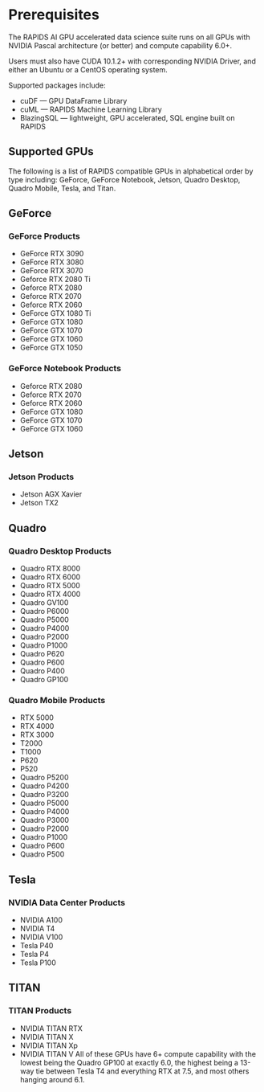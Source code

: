# Prerequisites
The RAPIDS AI GPU accelerated data science suite runs on all GPUs with NVIDIA Pascal architecture (or better) and compute capability 6.0+.

Users must also have CUDA 10.1.2+ with corresponding NVIDIA Driver, and either an Ubuntu or a CentOS operating system.


Supported packages include:
* cuDF — GPU DataFrame Library
* cuML — RAPIDS Machine Learning Library
* BlazingSQL — lightweight, GPU accelerated, SQL engine built on RAPIDS

## Supported GPUs
The following is a list of RAPIDS compatible GPUs in alphabetical order by type including: GeForce, GeForce Notebook, Jetson, Quadro Desktop, Quadro Mobile, Tesla, and Titan.

## GeForce

### GeForce Products
* GeForce RTX 3090
* GeForce RTX 3080
* GeForce RTX 3070
* Geforce RTX 2080 Ti
* Geforce RTX 2080
* Geforce RTX 2070
* Geforce RTX 2060
* GeForce GTX 1080 Ti
* GeForce GTX 1080
* GeForce GTX 1070
* GeForce GTX 1060
* GeForce GTX 1050
### GeForce Notebook Products
* Geforce RTX 2080
* Geforce RTX 2070
* Geforce RTX 2060
* GeForce GTX 1080
* GeForce GTX 1070
* GeForce GTX 1060
## Jetson
### Jetson Products
* Jetson AGX Xavier
* Jetson TX2
## Quadro
### Quadro Desktop Products
* Quadro RTX 8000
* Quadro RTX 6000
* Quadro RTX 5000
* Quadro RTX 4000
* Quadro GV100
* Quadro P6000
* Quadro P5000
* Quadro P4000
* Quadro P2000
* Quadro P1000
* Quadro P620
* Quadro P600
* Quadro P400
* Quadro GP100
### Quadro Mobile Products
* RTX 5000
* RTX 4000
* RTX 3000
* T2000
* T1000
* P620
* P520
* Quadro P5200
* Quadro P4200
* Quadro P3200
* Quadro P5000
* Quadro P4000
* Quadro P3000
* Quadro P2000
* Quadro P1000
* Quadro P600
* Quadro P500
## Tesla
### NVIDIA Data Center Products
* NVIDIA A100
* NVIDIA T4
* NVIDIA V100
* Tesla P40
* Tesla P4
* Tesla P100
## TITAN
### TITAN Products
* NVIDIA TITAN RTX
* NVIDIA TITAN X
* NVIDIA TITAN Xp
* NVIDIA TITAN V
All of these GPUs have 6+ compute capability with the lowest being the Quadro GP100 at exactly 6.0, the highest being a 13-way tie between Tesla T4 and everything RTX at 7.5, and most others hanging around 6.1.